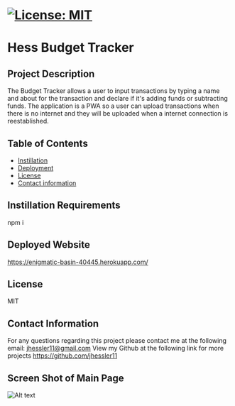 
# [![License: MIT](https://img.shields.io/badge/License-MIT-yellow.svg)](https://opensource.org/licenses/MIT)
  
  # Hess Budget Tracker

  ## Project Description 
  The Budget Tracker allows a user to input transactions by typing a name and about for the transaction and declare if it's adding funds or subtracting funds. The application is a PWA so a user can upload transactions when there is no internet and they will be uploaded when a internet connection is reestablished. 
  
  ## Table of Contents
  - [Instillation](#Instillation-Requirements)
  - [Deployment](#Deployed-Webiste)
  - [License](#License)
  - [Contact information](#Contact-information)
  
  ## Instillation Requirements
  npm i
  
  ## Deployed Website
  https://enigmatic-basin-40445.herokuapp.com/ 
  
  ## License
  MIT

  ## Contact Information 
  For any questions regarding this project please contact me at the following email: jhessler11@gmail.com
  View my Github at the following link for more projects https://github.com/jhessler11
  

  ## Screen Shot of Main Page
  ![Alt text](https://github.com/JHESSLER11/hess-budget-tracker/tree/main/public/images)

  
